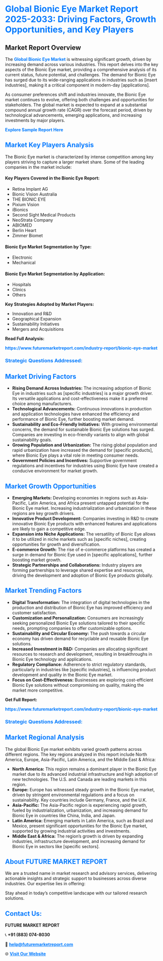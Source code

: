 <h1 style="color: #007BFF;">Global Bionic Eye Market Report 2025-2033: Driving Factors, Growth Opportunities, and Key Players</h1>

<section id="overview">
<h2>Market Report Overview</h2>
<p>The <a href="https://www.futuremarketreport.com/industry-report/bionic-eye-market" style="color: #007BFF; text-decoration: none;"><strong>Global Bionic Eye Market</strong></a> is witnessing significant growth, driven by increasing demand across various industries. This report delves into the key aspects of the Bionic Eye market, providing a comprehensive analysis of its current status, future potential, and challenges. The demand for Bionic Eye has surged due to its wide-ranging applications in industries such as [insert industries], making it a critical component in modern-day [applications].</p>
<p>As consumer preferences shift and industries innovate, the Bionic Eye market continues to evolve, offering both challenges and opportunities for stakeholders. The global market is expected to expand at a substantial compound annual growth rate (CAGR) over the forecast period, driven by technological advancements, emerging applications, and increasing investments by major players.</p>
</section>

<section id="overview">
<p><a href="https://www.futuremarketreport.com/request-sample/reportId=41943" style="color: #007BFF; text-decoration: none;"><strong>Explore Sample Report Here</strong></a></p>
</section>

<section id="key-players">
<h2 style="color: #007BFF;">Market Key Players Analysis</h2>
<p>The Bionic Eye market is characterized by intense competition among key players striving to capture a larger market share. Some of the leading companies in the market include:</p>
<h4>Key Players Covered in the Bionic Eye Report:</h4>
<ul><li>Retina Implant AG</li><li>Bionic Vision Australia</li><li>THE BIONIC EYE</li><li>Pixium Vision</li><li>iBionics</li><li>Second Sight Medical Products</li><li>NeoStrata Company</li><li>ABIOMED</li><li>Berlin Heart</li><li>Zimmer Biomet</li></ul>
<h4>Bionic Eye Market Segmentation by Type:</h4>
<ul><li>Electronic</li><li>Mechanical</li></ul>

<h4>Bionic Eye Market Segmentation by Application:</h4>
<ul><li>Hospitals</li><li>Clinics</li><li>Others</li></ul>
<p><strong>Key Strategies Adopted by Market Players:</strong></p>
<ul>
<li>Innovation and R&D</li>
<li>Geographical Expansion</li>
<li>Sustainability Initiatives</li>
<li>Mergers and Acquisitions</li>
</ul>
</section>

<section>
<p><strong>Read Full Analysis: </strong></p><a href="https://www.futuremarketreport.com/industry-report/bionic-eye-market" style="color: #007BFF; text-decoration: none;"><strong>https://www.futuremarketreport.com/industry-report/bionic-eye-market</strong></a>
<h3 style="color: #007BFF;">Strategic Questions Addressed:</h3>
</section>

<section id="driving-factors">
<h2 style="color: #007BFF;">Market Driving Factors</h2>
<ul>
<li><strong>Rising Demand Across Industries:</strong> The increasing adoption of Bionic Eye in industries such as [specific industries] is a major growth driver. Its versatile applications and cost-effectiveness make it a preferred choice among manufacturers.</li>
<li><strong>Technological Advancements:</strong> Continuous innovations in production and application technologies have enhanced the efficiency and performance of Bionic Eye, further boosting market demand.</li>
<li><strong>Sustainability and Eco-Friendly Initiatives:</strong> With growing environmental concerns, the demand for sustainable Bionic Eye solutions has surged. Companies are investing in eco-friendly variants to align with global sustainability goals.</li>
<li><strong>Growing Population and Urbanization:</strong> The rising global population and rapid urbanization have increased the demand for [specific products], where Bionic Eye plays a vital role in meeting consumer needs.</li>
<li><strong>Government Policies and Incentives:</strong> Supportive government regulations and incentives for industries using Bionic Eye have created a conducive environment for market growth.</li>
</ul>
</section>

<section id="growth-opportunities">
<h2 style="color: #007BFF;">Market Growth Opportunities</h2>
<ul>
<li><strong>Emerging Markets:</strong> Developing economies in regions such as Asia-Pacific, Latin America, and Africa present untapped potential for the Bionic Eye market. Increasing industrialization and urbanization in these regions are key growth drivers.</li>
<li><strong>Innovative Product Development:</strong> Companies investing in R&D to create innovative Bionic Eye products with enhanced features and applications are likely to gain a competitive edge.</li>
<li><strong>Expansion into Niche Applications:</strong> The versatility of Bionic Eye allows it to be utilized in niche markets such as [specific niches], creating opportunities for growth and diversification.</li>
<li><strong>E-commerce Growth:</strong> The rise of e-commerce platforms has created a surge in demand for Bionic Eye used in [specific applications], further boosting market growth.</li>
<li><strong>Strategic Partnerships and Collaborations:</strong> Industry players are forming partnerships to leverage shared expertise and resources, driving the development and adoption of Bionic Eye products globally.</li>
</ul>
</section>

<section id="trending-factors">
<h2 style="color: #007BFF;">Market Trending Factors</h2>
<ul>
<li><strong>Digital Transformation:</strong> The integration of digital technologies in the production and distribution of Bionic Eye has improved efficiency and customer satisfaction.</li>
<li><strong>Customization and Personalization:</strong> Consumers are increasingly seeking personalized Bionic Eye solutions tailored to their specific needs, prompting companies to offer customizable options.</li>
<li><strong>Sustainability and Circular Economy:</strong> The push towards a circular economy has driven demand for recyclable and reusable Bionic Eye solutions.</li>
<li><strong>Increased Investment in R&D:</strong> Companies are allocating significant resources to research and development, resulting in breakthroughs in Bionic Eye technology and applications.</li>
<li><strong>Regulatory Compliance:</strong> Adherence to strict regulatory standards, particularly in industries like [specific industries], is influencing product development and quality in the Bionic Eye market.</li>
<li><strong>Focus on Cost-Effectiveness:</strong> Businesses are exploring cost-efficient Bionic Eye solutions without compromising on quality, making the market more competitive.</li>
</ul>
</section>

<section>
<p><strong>Get Full Report: </strong></p><a href="https://www.futuremarketreport.com/industry-report/bionic-eye-market" style="color: #007BFF; text-decoration: none;"><strong>https://www.futuremarketreport.com/industry-report/bionic-eye-market</strong></a>
<h3 style="color: #007BFF;">Strategic Questions Addressed:</h3>
</section>


<section id="regional-analysis">
<h2 style="color: #007BFF;">Market Regional Analysis</h2>
<p>The global Bionic Eye market exhibits varied growth patterns across different regions. The key regions analyzed in this report include North America, Europe, Asia-Pacific, Latin America, and the Middle East & Africa:</p>
<ul>
<li><strong>North America:</strong> This region remains a dominant player in the Bionic Eye market due to its advanced industrial infrastructure and high adoption of new technologies. The U.S. and Canada are leading markets in this region.</li>
<li><strong>Europe:</strong> Europe has witnessed steady growth in the Bionic Eye market, driven by stringent environmental regulations and a focus on sustainability. Key countries include Germany, France, and the U.K.</li>
<li><strong>Asia-Pacific:</strong> The Asia-Pacific region is experiencing rapid growth, fueled by industrialization, urbanization, and increasing demand for Bionic Eye in countries like China, India, and Japan.</li>
<li><strong>Latin America:</strong> Emerging markets in Latin America, such as Brazil and Mexico, present significant opportunities for the Bionic Eye market, supported by growing industrial activities and investments.</li>
<li><strong>Middle East & Africa:</strong> The region’s growth is driven by expanding industries, infrastructure development, and increasing demand for Bionic Eye in sectors like [specific sectors].</li>
</ul>
</section>

<footer>
<h2 style="color: #007BFF;">About FUTURE MARKET REPORT</h2>
<p>We are a trusted name in market research and advisory services, delivering actionable insights and strategic support to businesses across diverse industries. Our expertise lies in offering:</p>

<p>Stay ahead in today’s competitive landscape with our tailored research solutions.</p>

<h2 style="color: #007BFF;">Contact Us:</h2>
<p><strong>FUTURE MARKET REPORT</strong></p>
<p>📞 <strong>+91 (883) 074-8030</strong></p>
<p>📧 <strong><a href="mailto:help@futuremarketreport.com" style="color: #007BFF;">help@futuremarketreport.com</a></strong></p>
<p>🌐 <strong><a href="https://www.futuremarketreport.com/" style="color: #007BFF;">Visit Our Website</a></strong></p>
</footer>